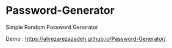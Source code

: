 # Password-Generator
Simple Random Password Generator


Demo : https://alirezarezazadeh.github.io/Password-Generator/




